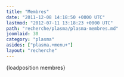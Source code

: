 ```yaml
---
title: "Membres"
date: "2011-12-08 14:18:50 +0000 UTC"
lastmod: "2012-07-11 13:18:23 +0000 UTC"
path: "recherche/plasma/plasma-membres.md"
joomlaid: 30
category: "plasma"
asides: ["plasma.+menu+"]
layout: "recherche"
---
```

{loadposition membres}
